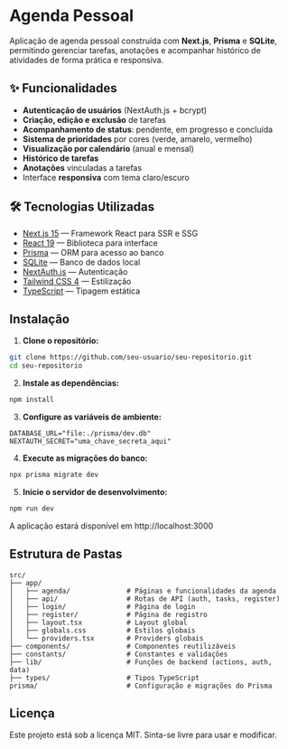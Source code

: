# Agenda Pessoal

Aplicação de agenda pessoal construída com **Next.js**, **Prisma** e **SQLite**, permitindo gerenciar tarefas, anotações e acompanhar histórico de atividades de forma prática e responsiva.

## ✨ Funcionalidades

- **Autenticação de usuários** (NextAuth.js + bcrypt)
- **Criação, edição e exclusão** de tarefas
- **Acompanhamento de status**: pendente, em progresso e concluída
- **Sistema de prioridades** por cores (verde, amarelo, vermelho)
- **Visualização por calendário** (anual e mensal)
- **Histórico de tarefas**
- **Anotações** vinculadas a tarefas
- Interface **responsiva** com tema claro/escuro

## 🛠 Tecnologias Utilizadas

- [Next.js 15](https://nextjs.org/) — Framework React para SSR e SSG
- [React 19](https://react.dev/) — Biblioteca para interface
- [Prisma](https://www.prisma.io/) — ORM para acesso ao banco
- [SQLite](https://www.sqlite.org/) — Banco de dados local
- [NextAuth.js](https://next-auth.js.org/) — Autenticação
- [Tailwind CSS 4](https://tailwindcss.com/) — Estilização
- [TypeScript](https://www.typescriptlang.org/) — Tipagem estática

## Instalação

1. **Clone o repositório:**
```bash
git clone https://github.com/seu-usuario/seu-repositorio.git
cd seu-repositorio
```

2. **Instale as dependências:**
```bash
npm install
```

3. **Configure as variáveis de ambiente:**
```env
DATABASE_URL="file:./prisma/dev.db"
NEXTAUTH_SECRET="uma_chave_secreta_aqui"
```

4. **Execute as migrações do banco:**
```bash
npx prisma migrate dev
```

5. **Inicie o servidor de desenvolvimento:**
```bash
npm run dev
```
A aplicação estará disponível em http://localhost:3000

## Estrutura de Pastas

```plaintext
src/
├── app/
│   ├── agenda/              # Páginas e funcionalidades da agenda
│   ├── api/                 # Rotas de API (auth, tasks, register)
│   ├── login/               # Página de login
│   ├── register/            # Página de registro
│   ├── layout.tsx           # Layout global
│   ├── globals.css          # Estilos globais
│   └── providers.tsx        # Providers globais
├── components/              # Componentes reutilizáveis
├── constants/               # Constantes e validações
├── lib/                     # Funções de backend (actions, auth, data)
├── types/                   # Tipos TypeScript
prisma/                      # Configuração e migrações do Prisma
```

## Licença
Este projeto está sob a licença MIT. Sinta-se livre para usar e modificar.